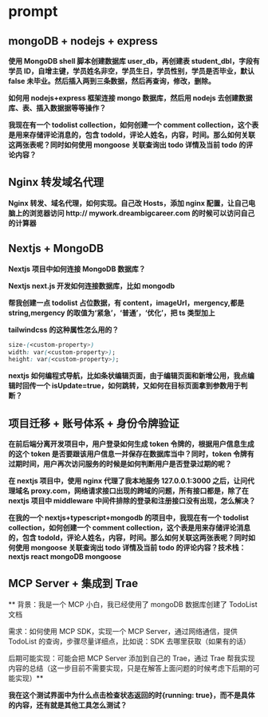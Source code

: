 # prompt

## mongoDB + nodejs + express

**使用 MongoDB shell 脚本创建数据库 user_db，再创建表 student_dbl，字段有学员 ID，自增主键，学员姓名非空，学员生日，学员性别，学员是否毕业，默认 false 未毕业。然后插入两到三条数据，然后再查询，修改，删除。**

**如何用 nodejs+express 框架连接 mongo 数据库，然后用 nodejs 去创建数据库、表、插入数据据等等操作？**

**我现在有一个 todolist collection，如何创建一个 comment collection，这个表是用来存储评论消息的，包含 todoId，评论人姓名，内容，时间。那么如何关联这两张表呢？同时如何使用 mongoose 关联查询出 todo 详情及当前 todo 的评论内容？**

## Nginx 转发域名代理

**Nginx 转发、域名代理，如何实现。自己改 Hosts，添加 nginx 配置，让自己电脑上的浏览器访问 http:// mywork.dreambigcareer.com 的时候可以访问自己的计算器**

## Nextjs + MongoDB

**Nextjs 项目中如何连接 MongoDB 数据库？**

**Nextjs next.js 开发如何连接数据库，比如 mongodb**

**帮我创建一点 todolist 占位数据，有 content，imageUrl，mergency,都是 string,mergency 的取值为‘紧急’，‘普通’，‘优化’，把 ts 类型加上**

**tailwindcss 的这种属性怎么用的？**

```css
size-(<custom-property>)
width: var(<custom-property>);
height: var(<custom-property>);
```

**nextjs 如何编程式导航，比如条状编辑页面，由于编辑页面和新增公用，我点编辑时回传一个 isUpdate=true，如何跳转，又如何在目标页面拿到参数用于判断？**

## 项目迁移 + 账号体系 + 身份令牌验证

**在前后端分离开发项目中，用户登录如何生成 token 令牌的，根据用户信息生成的这个 token 是否要跟该用户信息一并保存在数据库当中？同时，token 令牌有过期时间，用户再次访问服务的时候是如何判断用户是否登录过期的呢？**

**在 nextjs 项目中，使用 nginx 代理了我本地服务 127.0.0.1:3000 之后，让问代理域名 proxy.com，网络请求接口出现的跨域的问题，所有接口都是，除了在 nextjs 项目中 middleware 中间件排除的登录和注册接口没有出现，怎么解决？**

**在我的一个 nextjs+typescript+mongodb 的项目中，我现在有一个 todolist collection，如何创建一个 comment collection，这个表是用来存储评论消息的，包含 todoId，评论人姓名，内容，时间。那么如何关联这两张表呢？同时如何使用 mongoose 关联查询出 todo 详情及当前 todo 的评论内容？技术栈：nextjs react mongoDB mongoose**

## MCP Server + 集成到 Trae

\*\*
背景：我是一个 MCP 小白，我已经使用了 mongoDB 数据库创建了 TodoList 文档

需求：如何使用 MCP SDK，实现一个 MCP Server，通过网络通信，提供 TodoList 的查询，步骤尽量详细点，比如说：SDK 去哪里获取（如果有的话）

后期可能实现：可能会把 MCP Server 添加到自己的 Trae，通过 Trae 帮我实现内容的总结（这一步目前不需要实现，只是在解答上面问题的时候考虑下后期的可能实现）\*\*

**我在这个测试界面中为什么点击检查状态返回的时{running: true}，而不是具体的内容，还有就是其他工具怎么测试？**
